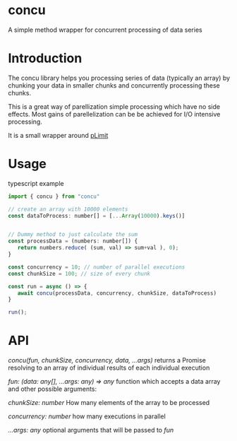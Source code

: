 # concu
A simple method wrapper for concurrent processing of data series

# Introduction
The concu library helps you processing series of data (typically an array) by chunking your data in smaller chunks and concurrently processing these chunks. 

This is a great way of parellization simple processing which have no side effects. Most gains of parellelization can be be achieved for I/O intensive processing.

It is a small wrapper around [pLimit](https://github.com/sindresorhus/p-limit)

# Usage

typescript example

```javascript
import { concu } from "concu"

// create an array with 10000 elements
const dataToProcess: number[] = [...Array(10000).keys()]


// Dummy method to just calculate the sum
const processData = (numbers: number[]) {
   return numbers.reduce( (sum, val) => sum+val ), 0);
}

const concurrency = 10; // number of parallel executions
const chunkSize = 100; // size of every chunk

const run = async () => {
   await concu(processData, concurrency, chunkSize, dataToProcess)
}

run();
```


# API
*concu(fun, chunkSize, concurrency, data, ...args)*
returns a Promise resolving to an array of individual results of each individual execution

_fun: (data: any[], ...args: any) => any_
function which accepts a data array and other possible arguments:
 
  _chunkSize: number_
  How many elements of the array to be processed
 
 _concurrency: number_
 how many executions in parallel
 
 _...args: any_
 optional arguments that will be passed to _fun_


